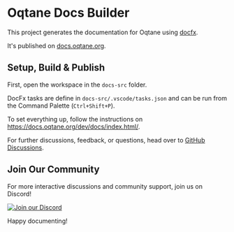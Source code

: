 # Oqtane Docs Builder

This project generates the documentation for Oqtane using [docfx](https://dotnet.github.io/docfx/).

It's published on [docs.oqtane.org](https://docs.oqtane.org).

## Setup, Build & Publish

First, open the workspace in the `docs-src` folder.

DocFx tasks are define in `docs-src/.vscode/tasks.json` and can be run from the Command Palette (`Ctrl+Shift+P`).

To set everything up, follow the instructions on <https://docs.oqtane.org/dev/docs/index.html/>.

For further discussions, feedback, or questions, head over to [GitHub Discussions](https://github.com/oqtane/oqtane.docs/discussions).

## Join Our Community

For more interactive discussions and community support, join us on Discord!

[![Join our Discord](https://img.shields.io/badge/Join%20Discord-7289DA?style=for-the-badge&logo=discord&logoColor=white)](https://discord.gg/BnPny88avK)

Happy documenting!
